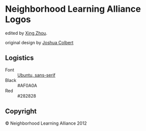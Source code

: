 # Neighborhood Learning Alliance Logos #
edited by [Xing Zhou](https://dekom.github.com).

original design by [Joshua Colbert](http://www.linkedin.com/in/joshuacolbert)

## Logistics ##
<dl>
<dt> Font </dt>
<dd> <a href="http://www.google.com/webfonts#UsePlace:use/Collection:Ubuntu"
alt="Ubuntu Fonts at Google Web Fonts">Ubuntu, sans-serif</a> </dd>

<dt> Black </dt>
<dd> #AF0A0A </dd>

<dt> Red </dt>
<dd> #282828 </dd>
</dl>

## Copyright ##
&copy; Neighborhood Learning Alliance 2012
